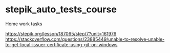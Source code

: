 # stepik_auto_tests_course
Home work tasks

https://stepik.org/lesson/187065/step/7?unit=161976
https://stackoverflow.com/questions/23885449/unable-to-resolve-unable-to-get-local-issuer-certificate-using-git-on-windows
